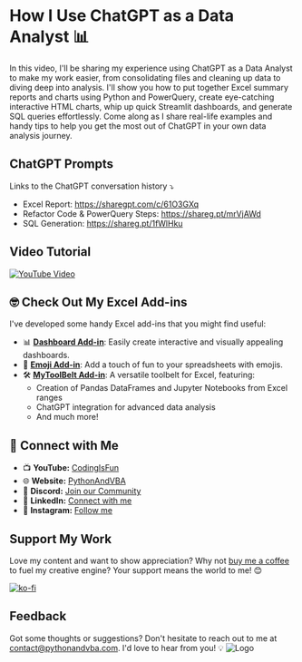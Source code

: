 # How I Use ChatGPT as a Data Analyst 📊
In this video, I'll be sharing my experience using ChatGPT as a Data Analyst to make my work easier, from consolidating files and cleaning up data to diving deep into analysis. I'll show you how to put together Excel summary reports and charts using Python and PowerQuery, create eye-catching interactive HTML charts, whip up quick Streamlit dashboards, and generate SQL queries effortlessly. Come along as I share real-life examples and handy tips to help you get the most out of ChatGPT in your own data analysis journey.

## ChatGPT Prompts
Links to the ChatGPT conversation history ⤵
- Excel Report: https://sharegpt.com/c/61O3GXq
- Refactor Code & PowerQuery Steps: https://shareg.pt/mrVjAWd
- SQL Generation: https://shareg.pt/1fWlHku

## Video Tutorial
[![YouTube Video](https://img.youtube.com/vi/IAWMMi_VFOI/0.jpg)](https://youtu.be/IAWMMi_VFOI)



## 🤓 Check Out My Excel Add-ins
I've developed some handy Excel add-ins that you might find useful:

- 📊 **[Dashboard Add-in](https://pythonandvba.com/grafly)**: Easily create interactive and visually appealing dashboards.
- 🤪 **[Emoji Add-in](https://pythonandvba.com/emojify)**: Add a touch of fun to your spreadsheets with emojis.
- 🛠️ **[MyToolBelt Add-in](https://pythonandvba.com/mytoolbelt)**: A versatile toolbelt for Excel, featuring:
  - Creation of Pandas DataFrames and Jupyter Notebooks from Excel ranges
  - ChatGPT integration for advanced data analysis
  - And much more!


## 🤝 Connect with Me
- 📺 **YouTube:** [CodingIsFun](https://youtube.com/c/CodingIsFun)
- 🌐 **Website:** [PythonAndVBA](https://pythonandvba.com)
- 💬 **Discord:** [Join our Community](https://pythonandvba.com/discord)
- 💼 **LinkedIn:** [Connect with me](https://www.linkedin.com/in/sven-bosau/)
- 📸 **Instagram:** [Follow me](https://www.instagram.com/codingisfun_official/)

## Support My Work
Love my content and want to show appreciation? Why not [buy me a coffee](https://pythonandvba.com/coffee-donation) to fuel my creative engine? Your support means the world to me! 😊

[![ko-fi](https://ko-fi.com/img/githubbutton_sm.svg)](https://pythonandvba.com/coffee-donation)

## Feedback
Got some thoughts or suggestions? Don't hesitate to reach out to me at contact@pythonandvba.com. I'd love to hear from you! 💡
![Logo](https://www.pythonandvba.com/banner-img)
